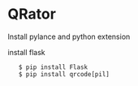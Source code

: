 # QRator

Install pylance and python extension

  install flask

       $ pip install Flask
       $ pip install qrcode[pil]

